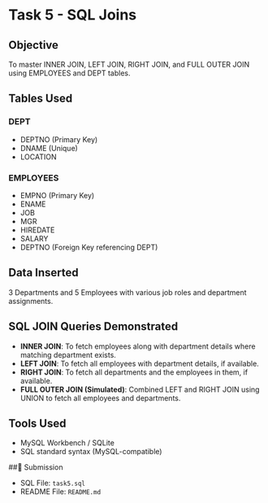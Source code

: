 
# Task 5 - SQL Joins 

##  Objective
To master INNER JOIN, LEFT JOIN, RIGHT JOIN, and FULL OUTER JOIN using EMPLOYEES and DEPT tables.

##  Tables Used
### DEPT
- DEPTNO (Primary Key)
- DNAME (Unique)
- LOCATION

### EMPLOYEES
- EMPNO (Primary Key)
- ENAME
- JOB
- MGR
- HIREDATE
- SALARY
- DEPTNO (Foreign Key referencing DEPT)

##  Data Inserted
3 Departments and 5 Employees with various job roles and department assignments.

##  SQL JOIN Queries Demonstrated

- **INNER JOIN**: To fetch employees along with department details where matching department exists.
- **LEFT JOIN**: To fetch all employees with department details, if available.
- **RIGHT JOIN**: To fetch all departments and the employees in them, if available.
- **FULL OUTER JOIN (Simulated)**: Combined LEFT and RIGHT JOIN using UNION to fetch all employees and departments.

##  Tools Used
- MySQL Workbench / SQLite
- SQL standard syntax (MySQL-compatible)

##📎 Submission
- SQL File: `task5.sql`
- README File: `README.md`

